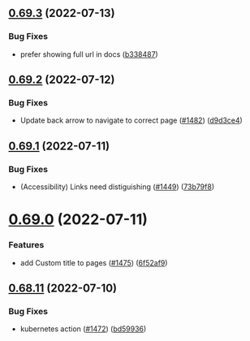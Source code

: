 ## [0.69.3](https://github.com/EddieHubCommunity/LinkFree/compare/v0.69.2...v0.69.3) (2022-07-13)


### Bug Fixes

* prefer showing full url in docs ([b338487](https://github.com/EddieHubCommunity/LinkFree/commit/b3384879e1aad9db9a39171121ddd2797b2d3ed4))



## [0.69.2](https://github.com/EddieHubCommunity/LinkFree/compare/v0.69.1...v0.69.2) (2022-07-12)


### Bug Fixes

* Update back arrow to navigate to correct page ([#1482](https://github.com/EddieHubCommunity/LinkFree/issues/1482)) ([d9d3ce4](https://github.com/EddieHubCommunity/LinkFree/commit/d9d3ce47a7d0980293736db218409deafccdec51))



## [0.69.1](https://github.com/EddieHubCommunity/LinkFree/compare/v0.69.0...v0.69.1) (2022-07-11)


### Bug Fixes

* (Accessibility) Links need distiguishing ([#1449](https://github.com/EddieHubCommunity/LinkFree/issues/1449)) ([73b79f8](https://github.com/EddieHubCommunity/LinkFree/commit/73b79f8755544970f08be961ffad45f75c06bf8d))



# [0.69.0](https://github.com/EddieHubCommunity/LinkFree/compare/v0.68.11...v0.69.0) (2022-07-11)


### Features

* add Custom title to pages ([#1475](https://github.com/EddieHubCommunity/LinkFree/issues/1475)) ([6f52af9](https://github.com/EddieHubCommunity/LinkFree/commit/6f52af91d7c4bb301dced666a0435b68e7a42068))



## [0.68.11](https://github.com/EddieHubCommunity/LinkFree/compare/v0.68.10...v0.68.11) (2022-07-10)


### Bug Fixes

* kubernetes action ([#1472](https://github.com/EddieHubCommunity/LinkFree/issues/1472)) ([bd59936](https://github.com/EddieHubCommunity/LinkFree/commit/bd5993622c1f0cc842f357178ec0fff53e17a408))



